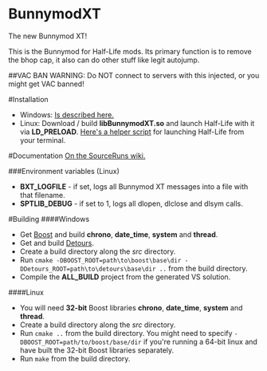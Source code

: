 BunnymodXT
==========

The new Bunnymod XT!

This is the Bunnymod for Half-Life mods. Its primary function is to remove the bhop cap, it also can do other stuff like legit autojump.

##VAC BAN WARNING: Do NOT connect to servers with this injected, or you might get VAC banned!

#Installation
- Windows: [Is described here.](https://github.com/YaLTeR/BunnymodXT-Injector)
- Linux: Download / build **libBunnymodXT.so** and launch Half-Life with it via **LD_PRELOAD**. [Here's a helper script](http://tastools.readthedocs.org/en/latest/tastools.html#half-life-execution-script) for launching Half-Life from your terminal.

#Documentation
[On the SourceRuns wiki.](http://wiki.sourceruns.org/wiki/Bunnymod_XT)

###Environment variables (Linux)
- **BXT_LOGFILE** - if set, logs all Bunnymod XT messages into a file with that filename.
- **SPTLIB_DEBUG** - if set to 1, logs all dlopen, dlclose and dlsym calls.

#Building
####Windows
- Get [Boost](http://www.boost.org/) and build **chrono**, **date_time**, **system** and **thread**.
- Get and build [Detours](http://research.microsoft.com/en-us/downloads/d36340fb-4d3c-4ddd-bf5b-1db25d03713d/default.aspx).
- Create a build directory along the *src* directory.
- Run `cmake -DBOOST_ROOT=path\to\boost\base\dir -DDetours_ROOT=path\to\detours\base\dir ..` from the build directory.
- Compile the **ALL_BUILD** project from the generated VS solution.

####Linux
- You will need **32-bit** Boost libraries **chrono**, **date_time**, **system** and **thread**.
- Create a build directory along the *src* directory.
- Run `cmake ..` from the build directory. You might need to specify `-DBOOST_ROOT=path/to/boost/base/dir` if you're running a 64-bit linux and have built the 32-bit Boost libraries separately.
- Run `make` from the build directory.
